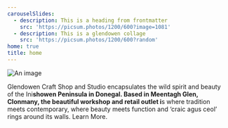 ```yaml
---
carouselSlides:
  - description: This is a heading from frontmatter
    src: 'https://picsum.photos/1200/600?image=1081'
  - description: This is a glendowen collage
    src: 'https://picsum.photos/1200/600?random'
home: true
title: home
---
```

![An image](https://picsum.photos/500/200?random)

Glendowen Craft Shop and Studio encapsulates the wild spirit and beauty of the Ini**showen Peninsula in Donegal. Based in Meentagh Glen, Clonmany, the beautiful workshop and retail outlet i**s where tradition meets contemporary, where beauty meets function and ‘craic agus ceol’ rings around its walls. Learn More.

